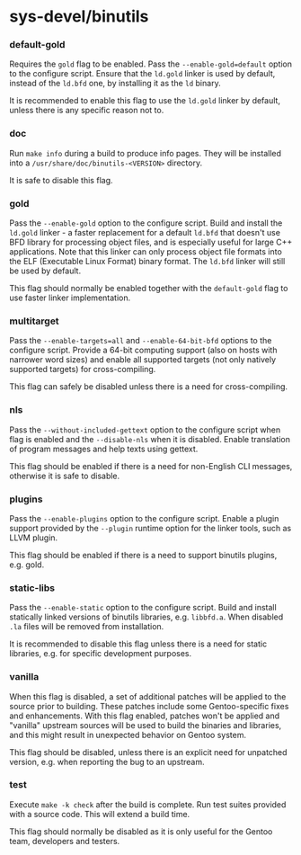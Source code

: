 # sys-devel/binutils

### default-gold
Requires the `gold` flag to be enabled. Pass the `--enable-gold=default` option to the configure script. Ensure that the `ld.gold` linker is used by default, instead of the `ld.bfd` one, by installing it as the `ld` binary.

It is recommended to enable this flag to use the `ld.gold` linker by default, unless there is any specific reason not to.

### doc
Run `make info` during a build to produce info pages. They will be installed into a `/usr/share/doc/binutils-<VERSION>` directory.

It is safe to disable this flag.

### gold
Pass the `--enable-gold` option to the configure script. Build and install the `ld.gold` linker - a faster replacement for a default `ld.bfd` that doesn't use BFD library for processing object files, and is especially useful for large C++ applications. Note that this linker can only process object file formats into the ELF (Executable Linux Format) binary format. The `ld.bfd` linker will still be used by default.

This flag should normally be enabled together with the `default-gold` flag to use faster linker implementation.

### multitarget
Pass the `--enable-targets=all` and `--enable-64-bit-bfd` options to the configure script. Provide a 64-bit computing support (also on hosts with narrower word sizes) and enable all supported targets (not only natively supported targets) for cross-compiling.

This flag can safely be disabled unless there is a need for cross-compiling.

### nls
Pass the `--without-included-gettext` option to the configure script when flag is enabled and the `--disable-nls` when it is disabled. Enable translation of program messages and help texts using gettext.

This flag should be enabled if there is a need for non-English CLI messages, otherwise it is safe to disable.

### plugins
Pass the `--enable-plugins` option to the configure script. Enable a plugin support provided by the `--plugin` runtime option for the linker tools, such as LLVM plugin.

This flag should be enabled if there is a need to support binutils plugins, e.g. gold.

### static-libs
Pass the `--enable-static` option to the configure script. Build and install statically linked versions of binutils libraries, e.g. `libbfd.a`. When disabled `.la` files will be removed from installation.

It is recommended to disable this flag unless there is a need for static libraries, e.g. for specific development purposes.

### vanilla
When this flag is disabled, a set of additional patches will be applied to the source prior to building. These patches include some Gentoo-specific fixes and enhancements. With this flag enabled, patches won't be applied and "vanilla" upstream sources will be used to build the binaries and libraries, and this might result in unexpected behavior on Gentoo system.

This flag should be disabled, unless there is an explicit need for unpatched version, e.g. when reporting the bug to an upstream.

### test
Execute `make -k check` after the build is complete. Run test suites provided with a source code. This will extend a build time.

This flag should normally be disabled as it is only useful for the Gentoo team, developers and testers.
